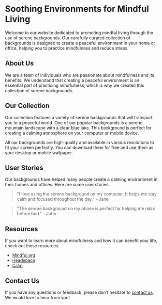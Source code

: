 <!--font:Poppins-->

# Soothing Environments for Mindful Living

Welcome to our website dedicated to promoting mindful living through the use of serene backgrounds. Our carefully curated collection of backgrounds is designed to create a peaceful environment in your home or office, helping you to practice mindfulness and reduce stress.

## About Us

We are a team of individuals who are passionate about mindfulness and its benefits. We understand that creating a peaceful environment is an essential part of practicing mindfulness, which is why we created this collection of serene backgrounds.

## Our Collection

Our collection features a variety of serene backgrounds that will transport you to a peaceful world. One of our popular backgrounds is a serene mountain landscape with a clear blue lake. This background is perfect for creating a calming atmosphere on your computer or mobile device.

All our backgrounds are high-quality and available in various resolutions to fit your screen perfectly. You can download them for free and use them as your desktop or mobile wallpaper.

## User Stories

Our backgrounds have helped many people create a calming environment in their homes and offices. Here are some user stories:

> "I love using the serene background on my computer. It helps me stay calm and focused throughout the day." - Jane

> "The serene background on my phone is perfect for helping me relax before bed." - John

## Resources

If you want to learn more about mindfulness and how it can benefit your life, check out these resources:

- [Mindful.org](#)
- [Headspace](#)
- [Calm](#)

## Contact Us

If you have any questions or feedback, please don't hesitate to [contact us](#). We would love to hear from you!

<!--

Write me content for website with wallpaper which alt text is:

"A serene mountain landscape with a clear blue lake for a meditation or wellness website"

The name/title of the page should not be 1:1 copy of the alt text but rather a real content of the website which is using this wallpaper.

- Use markdown format 
- Start with heading
- Heading should be short and concise
- The content should look like a real website 
- The website should not be about the wallpaper, wallpaper is just a related background
- Heading should be contain work "wallpaper" or "background"
- Include real sections like references, contact, user stories, etc. use things relevant to the page purpose.
- Feel free to use structure like headings, bullets, numbering, blockquotes, paragraphs, horizontal lines, etc.
- You can use formatting like bold or _italic_
- You can include UTF-8 emojis
- Links should be only #hash anchors (and you can refer to the document itself)
- Do not include images


---


# Serenity Wallpapers for Your Mindful Lifestyle

Welcome to our collection of serene wallpapers that will help you create a peaceful atmosphere in your home or office. Our wallpapers are carefully curated to bring tranquility and calmness to your daily life.

## About Us

We are a team of passionate individuals who believe in the power of mindfulness and meditation. We understand how important it is to have a peaceful environment to practice mindfulness, and that's why we created this collection of serene wallpapers.

## Our Collection

Our collection features a variety of serene wallpapers that will transport you to a peaceful world. One of our popular wallpapers is a serene mountain landscape with a clear blue lake. This wallpaper is perfect for a meditation or wellness website. 

All our wallpapers are high-quality and available in various resolutions to fit your screen perfectly. You can download them for free and use them on your desktop, laptop, or mobile device.

## User Stories

Our wallpapers have helped many people create a calming environment in their homes and offices. Here are some user stories:

> "I work in a stressful environment, and having a serene wallpaper on my desktop helps me stay calm and focused throughout the day." - Jane

> "I love meditating, and the serene wallpaper on my phone helps me get into the right mindset." - John

## References

If you want to learn more about mindfulness and meditation, check out these resources:

- [Mindful.org](#)
- [Headspace](#)
- [Calm](#)

## Contact Us

If you have any questions or feedback, please don't hesitate to [contact us](#). We would love to hear from you!


---


Heading should not include word "wallpaper". The website should not be about the wallpaper itself, wallpaper is just a related background, rewrite whole content.


---


# Mindful Living: Serene Backgrounds for a Peaceful Environment

Welcome to our website dedicated to promoting mindful living through the use of serene backgrounds. Our carefully curated collection of backgrounds is designed to create a peaceful environment in your home or office, helping you to practice mindfulness and reduce stress.

## About Us

We are a team of individuals who are passionate about mindfulness and its benefits. We understand that creating a peaceful environment is an essential part of practicing mindfulness, which is why we created this collection of serene backgrounds.

## Our Collection

Our collection features a variety of serene backgrounds that will transport you to a peaceful world. One of our popular backgrounds is a serene mountain landscape with a clear blue lake. This background is perfect for creating a calming atmosphere on your computer or mobile device.

All our backgrounds are high-quality and available in various resolutions to fit your screen perfectly. You can download them for free and use them as your desktop or mobile wallpaper.

## User Stories

Our backgrounds have helped many people create a calming environment in their homes and offices. Here are some user stories:

> "I love using the serene background on my computer. It helps me stay calm and focused throughout the day." - Jane

> "The serene background on my phone is perfect for helping me relax before bed." - John

## Resources

If you want to learn more about mindfulness and how it can benefit your life, check out these resources:

- [Mindful.org](#)
- [Headspace](#)
- [Calm](#)

## Contact Us

If you have any questions or feedback, please don't hesitate to [contact us](#). We would love to hear from you!


---


Write me a Google font which is best fitting for the website.

Pick from the list:
- Dancing Script
- Great Vibes
- Cinzel
- Montserrat
- Roboto
- Cormorant Garamond
- Cabin
- Lobster
- Alegreya
- Inter
- Raleway
- IBM Plex Sans
- Creepster
- Barlow Condensed
- Playfair Display
- Poppins
- Cinzel Decorative
- Orbitron
- Exo 2
- Futura
- Open Sans
- Lato


Write just the font name nothing else.


---


Poppins

-->
